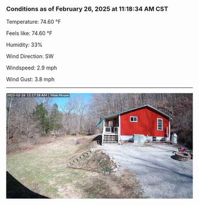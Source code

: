 ### Conditions as of February 26, 2025 at 11:18:34 AM CST 

Temperature: 74.60 &deg;F

Feels like: 74.60 &deg;F

Humidity: 33%

Wind Direction: SW

Windspeed: 2.9 mph

Wind Gust: 3.8 mph

---

<img src="./images/latest.jpeg"/>

